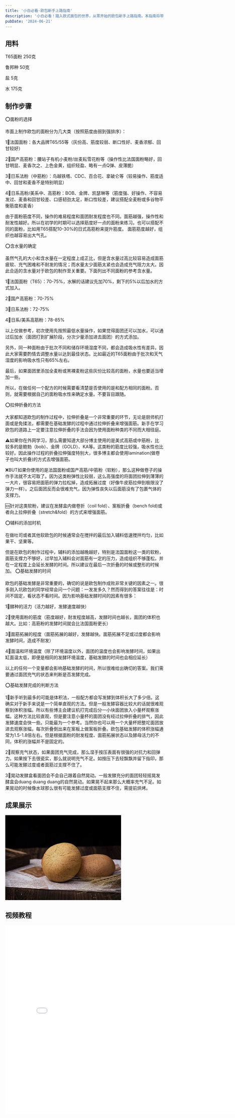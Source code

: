 ```yaml
---
title: '小白必看-欧包新手上路指南'
description: '小白必看！踏入欧式面包的世界，从零开始的欧包新手上路指南。本指南将带你了解欧式面包的基础知识，包括原料选择、面团发酵技巧，以及如何在家制作出外皮酥脆、内心柔软的经典欧包。无论你是烘焙新手还是想尝试新风味的烹饪爱好者，这份指南都将是你的得力助手，助你轻松掌握欧式面包的制作秘诀。'
pubDate: '2024-06-21'
---
```


## 用料
T65面粉	250克

鲁邦种	50克

盐	5克

水	175克

## 制作步骤

⭕️面粉的选择

市面上制作欧包的面粉分为几大类（按照筋度由弱到强排序）：

1⃣法国面粉：各大品牌T65/55等（灰份高、筋度较弱、断口性好、麦香浓郁、回甘较好）

2⃣国产高筋粉：腰站子有机小麦粉/丝麦耘雪花粉等（操作性比法国面粉略好，回甘明显、麦香次之、上色金黄，组织轻盈、略有一点Q弹、皮薄脆）

3⃣日系法粉（中筋粉）：鸟越铁塔、CDC、百合花、拿破仑等（较易操作、筋度适中、回甘和麦香不是特别明显）

4⃣日系高粉/美系中、高筋粉：BOB、金牌、凯瑟琳等（筋度强、好操作、不容易发过、麦香和回甘较差、口感韧劲太足，断口性较差，建议搭配全麦粉或多谷物平衡筋度和麦香）

由于面粉筋度不同，操作的难易程度和面团耐发程度也不同。面筋越强，操作性和耐发性越好。所以在初学的时期可以选择筋度好一点的面粉来练习。也可以搭配不同的面粉，比如用T65搭配10-30%的日式高筋粉来提升筋度。 面筋筋度越好，组织也越容易出大气孔。

⭕️含水量的确定

虽然气孔的大小和含水量在一定程度上成正比，但是含水量过高比较容易造成面筋疲软、充气困难和不耐发的情况；而水量太少面筋太紧也会造成充气阻力太大。因此合适的含水量对于欧包的制作至关重要。下面列出不同面粉的参考含水量。

1⃣法国面粉（T65）：70-75%，水解的话建议先加70%，剩下的5%以后加水的方式加入。

2⃣国产高筋粉：70-75%

3⃣日系法粉：72-75%

4⃣日系/美系高筋粉：78-85%

以上仅做参考，初次使用先按照最低水量操作，如果觉得面团还可以加水，可以通过后加水（面团打到扩展阶段，分次少量添加进去面团）的方式添加。

另外，同一种面粉由于批次不同和储存环境湿度不同，都会造成吸水性有差异。因此大家需要酌情去调整水量以达到最佳状态。比如最近的T65面粉由于批次和天气湿度的影响吸水性只有65%左右。

最后，如果面团里添加全麦粉或黑裸麦粉这些灰份比较高的面粉，水量也要适当增加一些。

所以，在做任何一个配方的时候需要看清楚是否使用的是和配方相同的面粉。否则，就需要根据自己的面粉吸水性来确定水量。不要盲目跟随。 

⭕️拉伸折叠的方法

大家都知道欧包的制作过程中，拉伸折叠是一个非常重要的环节，无论是厨师机打面或是免揉法，都需要在基础发酵的过程中通过拉伸折叠来增强面筋。新手在学习欧包的道路上一定要注意拉伸折叠的手法会因为使用面粉种类的不同而大相径庭。

⚠️如果你在外网学习，那么需要知道大部分博主使用的是美式高筋或中筋粉，比较多的是鲍勃（bob）、金牌（GOLD）、KA等。这类粉的筋度比较强，吸水性也比较好。因此操作过程的折叠拉伸强度特别大，很多博主都会使用lamination(做卷子也叫大折叠)的方式去增强面筋。

❌BUT如果你使用的是法国面粉或国产高筋/中筋粉（软粉），那么这种做卷子的操作手法就不太可取了。因为这类粉弹性比较弱，这么高强度的将面团拉伸到薄薄的一大片，很容易把面筋的弹力拉松掉，造成拓展过度（好像牛皮筋拉伸到极限没了弹力一样）。之后面团反而会很难充气，因为弹性丧失以后面筋没有了包裹气体的支撑力。

🆘针对这类软粉，建议在发酵盒内做卷折（coil fold）、案板折叠（bench fold)或者向上拉伸折叠（stretch&fold）的方式来增强面筋。

⭕️辅料的添加时机

在做吐司或者其他软欧包的时候通常会在搅拌的最后加入辅料低速搅拌均匀，比如果干、坚果等。

但是在欧包的制作过程中，辅料的添加越晚越好，特别是法国面粉这一类的软粉，面筋支撑力不够好，过早加入辅料会对面筋有一定的压力，造成组织不够蓬松，并在一定程度上会延长发酵的时间。所以建议在最后一次折叠的时候或整形的时候加。 
⭕️基础发酵的时间

欧包的基础发酵是非常重要的，确切的说是欧包制作成败非常关键的因素之一。很多刚入坑欧包的同学经常会问一个问题：一发发多久？然而得到的答案往往是：时间不固定，看状态不看时间。因为影响基础发酵时间的因素有很多：

1⃣酵种的活力（活力越好，发酵速度越快）

2⃣使用面粉的筋度（筋度越好，耐发程度越高，发酵时间也越长，面团的体积也越大。比如：高筋粉的发酵时间就会比法国面粉更长）

3⃣面筋拓展的程度（面筋拓展的越好，发酵越快。面筋拓展不足或过度都会影响发酵时间，造成不耐发）

4⃣面温和环境温度（除了环境温度以外，面团的温度也会影响发酵时间，如果出缸面温太低，即便是相同的发酵环境温度，基础发酵的时间也会相应延长）

以上的任何一个变量都会影响基础发酵的时间，所以很难给出确切的答案。我们需要通过面团充气的状态来判断是否发酵完成。

⭕️基础发酵完成的判断方法

1⃣新手听到最多的可能是体积法，一般配方都会写发酵到体积长大了多少倍。这确实对于新手来说是一个简单直观的方法。但是一般发酵容器比较大的话就很难观察到体积涨幅。所以有些博主会建议机打完成后分一小块面团放入小量杯观察涨幅。这种方法比较直观，但是要注意小量杯的面团没有经过拉伸折叠的排气，因此发酵速度会快一些。只能最为一个参考。当然你也可以用一个大量杯把整坨面团放进去观察涨幅，每次折叠倒出来在案板上做案板折叠。欧包基础发酵的体积涨幅通常为1.5-1.8倍左右。但是根据面粉的耐发程度、面筋拓展状态以及酵母活力的不同，体积的涨幅并不是固定的。

2⃣观察充气状态，如果面团充气完成，那么湿手按压表面有很强的对抗力和回弹力。如果按下去很瓷实，那么就说明充气不足。如按压下去轻飘飘并留下指印，那么可能发酵过度或者面筋过支撑不住了。

3⃣晃动发酵盒看面团会不会自己跟着自然晃动。一般发酵充分的面团轻轻摇晃发酵盒会duang duang duang的自然晃动。如果晃不起来那么大概率充气不足。如果晃动的时候像水球那么很有可能发酵过度或面筋支撑不住，需提前烘烤。 

## 成果展示

![](欧包.jpg)

## 视频教程
<iframe src="//player.bilibili.com/player.html?isOutside=true&aid=510467512&bvid=BV1qu411e7mU&cid=567729856&p=1" scrolling="no" border="0" frameborder="no" framespacing="0" allowfullscreen="true" width="800px" height="600px"></iframe>